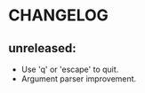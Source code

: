 CHANGELOG
=========

unreleased:
-----------

- Use 'q' or 'escape' to quit.
- Argument parser improvement.
